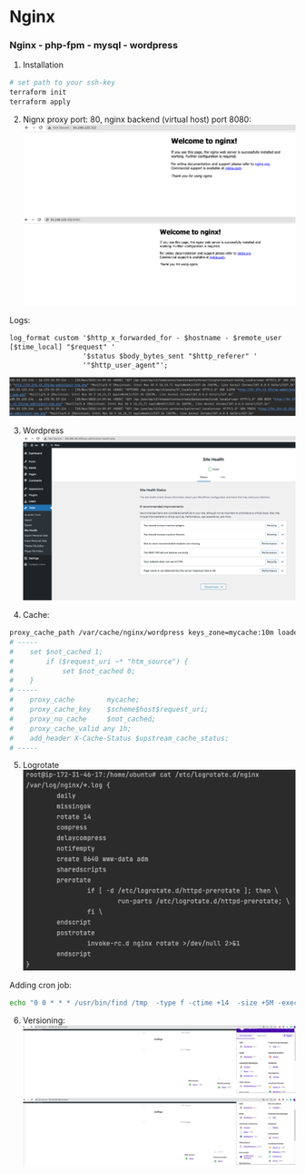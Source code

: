 # Nginx

### Nginx - php-fpm - mysql - wordpress

1. Installation 
```bash
# set path to your ssh-key
terraform init
terraform apply
```

2. Nignx proxy port: 80, nginx backend (virtual host) port 8080:
![img.png](img.png)  
![img_1.png](img_1.png)  


Logs:  
```
log_format custom '$http_x_forwarded_for - $hostname - $remote_user [$time_local] "$request" '
                  '$status $body_bytes_sent "$http_referer" '
                  '"$http_user_agent"';
```
![img_2.png](img_2.png)  

3. Wordpress  
![img_3.png](img_3.png)  

4. Cache:  
```bash
proxy_cache_path /var/cache/nginx/wordpress keys_zone=mycache:10m loader_threshold=300 loader_files=200;
# -----
#    set $not_cached 1;
#        if ($request_uri ~* "htm_source") {
#            set $not_cached 0;
#    } 
# -----
#    proxy_cache        mycache;
#    proxy_cache_key    $scheme$host$request_uri;
#    proxy_no_cache     $not_cached;
#    proxy_cache_valid any 1h;
#    add_header X-Cache-Status $upstream_cache_status;
# -----
```


5. Logrotate  
![img_4.png](img_4.png)  

Adding cron job:  
```bash
echo "0 0 * * * /usr/bin/find /tmp  -type f -ctime +14  -size +5M -exec rm -rf {} \;" >> /etc/crontab
```
6. Versioning:  
![img_5.png](img_5.png)  
![img_6.png](img_6.png)  
